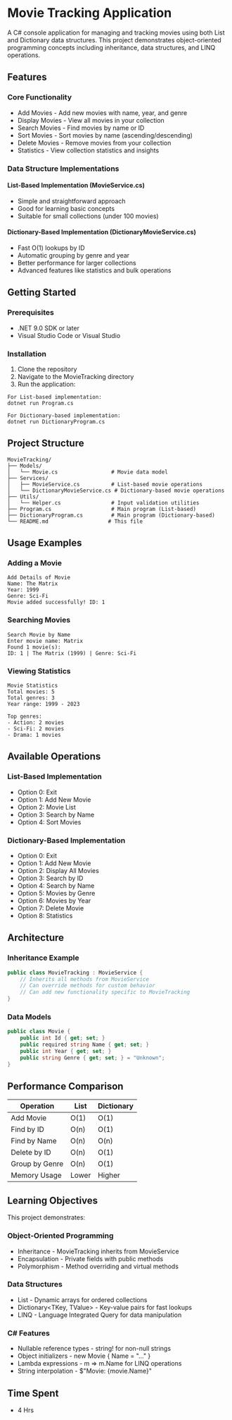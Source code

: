 # Movie Tracking Application

A C# console application for managing and tracking movies using both List and Dictionary data structures. This project demonstrates object-oriented programming concepts including inheritance, data structures, and LINQ operations.

## Features

### Core Functionality
- Add Movies - Add new movies with name, year, and genre
- Display Movies - View all movies in your collection
- Search Movies - Find movies by name or ID
- Sort Movies - Sort movies by name (ascending/descending)
- Delete Movies - Remove movies from your collection
- Statistics - View collection statistics and insights

### Data Structure Implementations

#### List-Based Implementation (MovieService.cs)
- Simple and straightforward approach
- Good for learning basic concepts
- Suitable for small collections (under 100 movies)

#### Dictionary-Based Implementation (DictionaryMovieService.cs)
- Fast O(1) lookups by ID
- Automatic grouping by genre and year
- Better performance for larger collections
- Advanced features like statistics and bulk operations

## Getting Started

### Prerequisites
- .NET 9.0 SDK or later
- Visual Studio Code or Visual Studio

### Installation
1. Clone the repository
2. Navigate to the MovieTracking directory
3. Run the application:

```
For List-based implementation:
dotnet run Program.cs

For Dictionary-based implementation:
dotnet run DictionaryProgram.cs
```

## Project Structure

```
MovieTracking/
├── Models/
│   └── Movie.cs                 # Movie data model
├── Services/
│   ├── MovieService.cs          # List-based movie operations
│   └── DictionaryMovieService.cs # Dictionary-based movie operations
├── Utils/
│   └── Helper.cs                # Input validation utilities
├── Program.cs                   # Main program (List-based)
├── DictionaryProgram.cs         # Main program (Dictionary-based)
└── README.md                   # This file
```

## Usage Examples

### Adding a Movie
```
Add Details of Movie
Name: The Matrix
Year: 1999
Genre: Sci-Fi
Movie added successfully! ID: 1
```

### Searching Movies
```
Search Movie by Name
Enter movie name: Matrix
Found 1 movie(s):
ID: 1 | The Matrix (1999) | Genre: Sci-Fi
```

### Viewing Statistics
```
Movie Statistics
Total movies: 5
Total genres: 3
Year range: 1999 - 2023

Top genres:
- Action: 2 movies
- Sci-Fi: 2 movies
- Drama: 1 movies
```

## Available Operations

### List-Based Implementation
- Option 0: Exit
- Option 1: Add New Movie
- Option 2: Movie List
- Option 3: Search by Name
- Option 4: Sort Movies

### Dictionary-Based Implementation
- Option 0: Exit
- Option 1: Add New Movie
- Option 2: Display All Movies
- Option 3: Search by ID
- Option 4: Search by Name
- Option 5: Movies by Genre
- Option 6: Movies by Year
- Option 7: Delete Movie
- Option 8: Statistics

## Architecture

### Inheritance Example
```csharp
public class MovieTracking : MovieService {
    // Inherits all methods from MovieService
    // Can override methods for custom behavior
    // Can add new functionality specific to MovieTracking
}
```

### Data Models
```csharp
public class Movie {
    public int Id { get; set; }
    public required string Name { get; set; }
    public int Year { get; set; }
    public string Genre { get; set; } = "Unknown";
}
```

## Performance Comparison

| Operation | List | Dictionary |
|-----------|------|------------|
| Add Movie | O(1) | O(1) |
| Find by ID | O(n) | O(1) |
| Find by Name | O(n) | O(n) |
| Delete by ID | O(n) | O(1) |
| Group by Genre | O(n) | O(1) |
| Memory Usage | Lower | Higher |

## Learning Objectives

This project demonstrates:

### Object-Oriented Programming
- Inheritance - MovieTracking inherits from MovieService
- Encapsulation - Private fields with public methods
- Polymorphism - Method overriding and virtual methods

### Data Structures
- List<T> - Dynamic arrays for ordered collections
- Dictionary<TKey, TValue> - Key-value pairs for fast lookups
- LINQ - Language Integrated Query for data manipulation

### C# Features
- Nullable reference types - string! for non-null strings
- Object initializers - new Movie { Name = "..." }
- Lambda expressions - m => m.Name for LINQ operations
- String interpolation - $"Movie: {movie.Name}"

## Time Spent
- 4 Hrs
